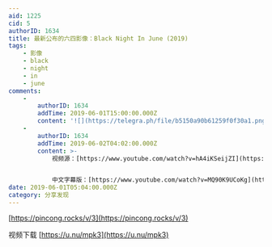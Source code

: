 ```yaml
---
aid: 1225
cid: 5
authorID: 1634
title: 最新公布的六四影像：Black Night In June (2019)
tags:
    - 影像
    - black
    - night
    - in
    - june
comments:
    -
        authorID: 1634
        addTime: 2019-06-01T15:00:00.000Z
        content: '![](https://telegra.ph/file/b5150a90b61259f0f30a1.png)'
    -
        authorID: 1634
        addTime: 2019-06-02T04:02:00.000Z
        content: >-
            视频源：[https://www.youtube.com/watch?v=hA4iKSeijZI](https://www.youtube.com/watch?v=hA4iKSeijZI)


            中文字幕版：[https://www.youtube.com/watch?v=MQ90K9UCoKg](https://www.youtube.com/watch?v=MQ90K9UCoKg)
date: 2019-06-01T05:04:00.000Z
category: 分享发现
---
```


[https://pincong.rocks/v/3](https://pincong.rocks/v/3)

视频下载 [https://u.nu/mpk3](https://u.nu/mpk3)
